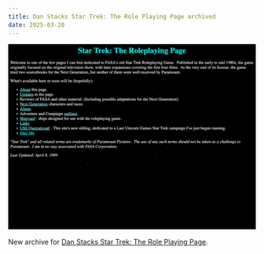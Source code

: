 ```yaml
---
title: Dan Stacks Star Trek: The Role Playing Page archived
date: 2025-03-20
---
```

![Dan Stack ](/images/danstack.png)

New archive for [Dan Stacks Star Trek: The Role Playing Page](https://fasast.netlify.app/stack/fasatrek/index.html). 